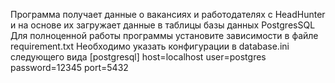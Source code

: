 Программа получает данные о вакансиях и работодателях с HeadHunter и на основе их загружает данные в таблицы базы данных PostgresSQL
Для полноценной работы программы установите зависимости в файле requirement.txt
Необходимо указать конфигурации в database.ini следующего вида
[postgresql]
host=localhost
user=postgres
password=12345
port=5432
